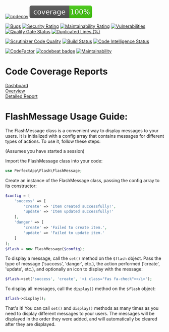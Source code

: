 [![codecov](https://codecov.io/gh/benanamen/perfect-flash/branch/master/graph/badge.svg?token=CQL8MLE91B)](https://codecov.io/gh/benanamen/perfect-flash)
![Code Coverage](https://raw.githubusercontent.com/benanamen/perfect-flash/master/.github/badges/coverage.svg)

[![Bugs](https://sonarcloud.io/api/project_badges/measure?project=benanamen_perfect-flash&metric=bugs)](https://sonarcloud.io/summary/new_code?id=benanamen_perfect-flash)
[![Security Rating](https://sonarcloud.io/api/project_badges/measure?project=benanamen_perfect-flash&metric=security_rating)](https://sonarcloud.io/summary/new_code?id=benanamen_perfect-flash)
[![Maintainability Rating](https://sonarcloud.io/api/project_badges/measure?project=benanamen_perfect-flash&metric=sqale_rating)](https://sonarcloud.io/summary/new_code?id=benanamen_perfect-flash)
[![Vulnerabilities](https://sonarcloud.io/api/project_badges/measure?project=benanamen_perfect-flash&metric=vulnerabilities)](https://sonarcloud.io/summary/new_code?id=benanamen_perfect-flash)
[![Quality Gate Status](https://sonarcloud.io/api/project_badges/measure?project=benanamen_perfect-flash&metric=alert_status)](https://sonarcloud.io/summary/new_code?id=benanamen_perfect-flash)
[![Duplicated Lines (%)](https://sonarcloud.io/api/project_badges/measure?project=benanamen_perfect-flash&metric=duplicated_lines_density)](https://sonarcloud.io/summary/new_code?id=benanamen_perfect-flash)

[![Scrutinizer Code Quality](https://scrutinizer-ci.com/g/benanamen/perfect-flash/badges/quality-score.png?b=master)](https://scrutinizer-ci.com/g/benanamen/perfect-flash/?branch=master)
[![Build Status](https://scrutinizer-ci.com/g/benanamen/perfect-flash/badges/build.png?b=master)](https://scrutinizer-ci.com/g/benanamen/perfect-flash/build-status/master)
[![Code Intelligence Status](https://scrutinizer-ci.com/g/benanamen/perfect-flash/badges/code-intelligence.svg?b=master)](https://scrutinizer-ci.com/code-intelligence)

[![CodeFactor](https://www.codefactor.io/repository/github/benanamen/perfect-flash/badge)](https://www.codefactor.io/repository/github/benanamen/perfect-flash)
[![codebeat badge](https://codebeat.co/badges/3cfe8bcd-c24f-4c68-8b94-51e8e70e1d86)](https://codebeat.co/projects/github-com-benanamen-perfect-flash-master)
[![Maintainability](https://api.codeclimate.com/v1/badges/58219adf92afec78fa2b/maintainability)](https://codeclimate.com/github/benanamen/perfect-flash/maintainability)

# Code Coverage Reports  
[Dashboard](https://htmlpreview.github.io/?https://raw.githubusercontent.com/benanamen/perfect-flash/master/tests/_output/coverage/dashboard.html)  
[Overview](https://htmlpreview.github.io/?https://raw.githubusercontent.com/benanamen/perfect-flash/master/tests/_output/coverage/index.html)  
[Detailed Report](https://htmlpreview.github.io/?https://raw.githubusercontent.com/benanamen/perfect-flash/master/tests/_output/coverage/FlashMessage.php.html)

# FlashMessage Usage Guide:

The FlashMessage class is a convenient way to display messages to your users. It is initialized with a config array that contains messages for different types of actions. To use it, follow these steps:

(Assumes you have started a session)

Import the FlashMessage class into your code:

```php
use PerfectApp\Flash\FlashMessage;
```

Create an instance of the FlashMessage class, passing the config array to its constructor:

```php
$config = [
    'success' => [
        'create' => 'Item created successfully!',
        'update' => 'Item updated successfully!'
    ],
    'danger' => [
        'create' => 'Failed to create item.',
        'update' => 'Failed to update item.'
    ]
];
$flash = new FlashMessage($config);
```
To display a message, call the `set()` method on the `$flash` object. Pass the type of message ('success', 'danger', etc.), the action performed ('create', 'update', etc.), and optionally an icon to display with the message:

```php
$flash->set('success', 'create', '<i class="fas fa-check"></i>');
```

To display all messages, call the `display()` method on the `$flash` object:

```php
$flash->display();
```

That's it! You can call `set()` and `display()` methods as many times as you need to display different messages to your users. The messages will be displayed in the order they were added, and will automatically be cleared after they are displayed.
